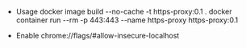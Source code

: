 
- Usage
docker image build --no-cache -t https-proxy:0.1 .
docker container run --rm -p 443:443 --name https-proxy https-proxy:0.1

- Enable
chrome://flags/#allow-insecure-localhost